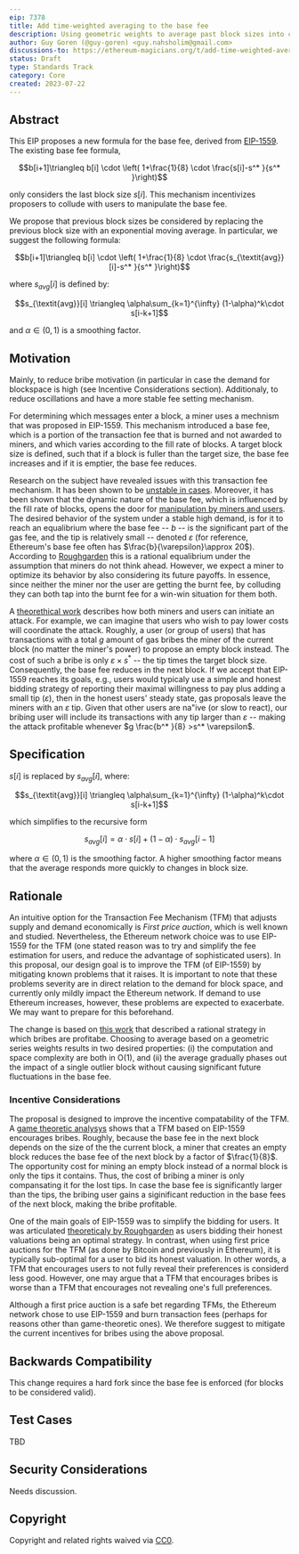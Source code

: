 ```yaml
---
eip: 7378
title: Add time-weighted averaging to the base fee
description: Using geometric weights to average past block sizes into consideration
author: Guy Goren (@guy-goren) <guy.nahsholim@gmail.com>
discussions-to: https://ethereum-magicians.org/t/add-time-weighted-averaging-to-the-base-fee-mechanism/15142
status: Draft
type: Standards Track
category: Core
created: 2023-07-22
---
```


## Abstract

This EIP proposes a new formula for the base fee, derived from [EIP-1559](./eip-1559.md). The existing base fee formula,

$$b[i+1]\triangleq  b[i] \cdot \left( 1+\frac{1}{8} \cdot \frac{s[i]-s^* }{s^* }\right)$$

only considers the last block size $s[i]$. This mechanism incentivizes proposers to collude with users to manipulate the base fee.

We propose that previous block sizes be considered by replacing the previous block size with an exponential moving average. In particular, we suggest the following formula:

$$b[i+1]\triangleq  b[i] \cdot \left( 1+\frac{1}{8} \cdot \frac{s_{\textit{avg}}[i]-s^* }{s^* }\right)$$

where $s_{\textit{avg}}[i]$ is defined by:

$$s_{\textit{avg}}[i] \triangleq \alpha\sum_{k=1}^{\infty} (1-\alpha)^k\cdot s[i-k+1]$$ 

and $\alpha\in(0,1)$ is a smoothing factor.

## Motivation

Mainly, to reduce bribe motivation (in particular in case the demand for blockspace is high (see Incentive Considerations section). Additionaly, to reduce oscillations and have a more stable fee setting mechanism.

For determining which messages enter a block, a miner uses a mechnism that was proposed in EIP-1559. This mechanism introduced a base fee, which is a portion of the transaction fee that is burned and not awarded to miners, and which varies according to the fill rate of blocks. A target block size is defined, such that if a block is fuller than the target size, the base fee increases and if it is emptier, the base fee reduces.

Research on the subject have revealed issues with this transaction fee mechanism. It has been shown to be [unstable in cases](../assets/eip-7378/LMRSP.pdf). Moreover, it has been shown that the dynamic nature of the base fee, which is influenced by the fill rate of blocks, opens the door for [manipulation by miners and users](../assets/eip-7378/AGHH.pdf). The desired behavior of the system under a stable high demand, is for it to reach an equalibrium where the base fee -- $b$ -- is the significant part of the gas fee, and the tip is relatively small -- denoted $\varepsilon$ (for reference, Ethereum's base fee often has $\frac{b}{\varepsilon}\approx 20$). According to [Roughgarden](../assets/eip-7378/TR1559.pdf) this is a rational equalibrium under the assumption that miners do not think ahead. However, we expect a miner to optimize its behavior by also considering its future payoffs. In essence, since neither the miner nor the user are getting the burnt fee, by colluding they can both tap into the burnt fee for a win-win situation for them both.

A [theorethical work](../assets/eip-7378/AGHH.pdf) describes how both miners and users can initiate an attack. For example, we can imagine that users who wish to pay lower costs will coordinate the attack. Roughly, a user (or group of users) that has transactions with a total $g$ amount of gas bribes the miner of the current block (no matter the miner's power) to propose an empty block instead. The cost of such a bribe is only $\varepsilon \times {s^* }$ -- the tip times the target block size. Consequently, the base fee reduces in the next block. If we accept that EIP-1559 reaches its goals, e.g., users would typicaly use a simple and honest bidding strategy of reporting their maximal willingness to pay plus adding a small tip ($\varepsilon$), then in the honest users' steady state, gas proposals leave the miners with an $\varepsilon$ tip. Given that other users are na\"ive (or slow to react), our bribing user will include its transactions with any tip larger than $\varepsilon$ -- making the attack profitable whenever $g \frac{b^* }{8} >s^* \varepsilon$.

## Specification

$s[i]$ is replaced by $s_{\textit{avg}}[i]$, where:

$$s_{\textit{avg}}[i] \triangleq \alpha\sum_{k=1}^{\infty} (1-\alpha)^k\cdot s[i-k+1]$$ 

which simplifies to the recursive form

$$s_{\textit{avg}}[i] = \alpha\cdot s[i] + (1-\alpha)\cdot s_{\textit{avg}}[i-1]$$

where $\alpha\in(0, 1)$ is the smoothing factor. A higher smoothing factor means that the average responds more quickly to changes in block size.

## Rationale

An intuitive option for the Transaction Fee Mechanism (TFM) that adjusts supply and demand economically is *First price auction*, which is well known and studied. Nevertheless, the Ethereum network choice was to use EIP-1559 for the TFM (one stated reason was to try and simplify the fee estimation for users, and reduce the advantage of sophisticated users). In this proposal, our design goal is to improve the TFM (of EIP-1559) by mitigating known problems that it raises. It is important to note that these problems severity are in direct relation to the demand for block space, and currently only mildly impact the Ethereum network. If demand to use Ethereum increases, however, these problems are expected to exacerbate. We may want to prepare for this beforehand.

The change is based on [this work](../assets/eip-7378/AGHH.pdf) that described a rational strategy in which bribes are profitabe. Choosing to average based on a geometric series weights results in two desired properties: (i) the computation and space complexity are both in O(1), and (ii) the average gradually phases out the impact of a single outlier block without causing significant future fluctuations in the base fee.

### Incentive Considerations

The proposal is designed to improve the incentive compatability of the TFM. A [game theoretic analysys](../assets/eip-7378/AGHH.pdf) shows that a TFM based on EIP-1559 encourages bribes. Roughly, because the base fee in the next block depends on the size of the the current block, a miner that creates an empty block reduces the base fee of the next block by a factor of $\frac{1}{8}$. The opportunity cost for mining an empty block instead of a normal block is only the tips it contains. Thus, the cost of bribing a miner is only compansating it for the lost tips. In case the base fee is significantly larger than the tips, the bribing user gains a siginificant reduction in the base fees of the next block, making the bribe profitable. 

One of the main goals of EIP-1559 was to simplify the bidding for users. It was articulated [theoreticaly by Roughgarden](../assets/eip-7378/TR1559.pdf) as users bidding their honest valuations being an optimal strategy. In contrast, when using first price auctions for the TFM (as done by Bitcoin and previously in Ethereum), it is typically sub-optimal for a user to bid its honest valuation. In other words, a TFM that encourages users to not fully reveal their preferences is considerd less good. However, one may argue that a TFM that encourages bribes is worse than a TFM that encourages not revealing one's full preferences.

Although a first price auction is a safe bet regarding TFMs, the Ethereum network chose to use EIP-1559 and burn transaction fees (perhaps for reasons other than game-theoretic ones). We therefore suggest to mitigate the current incentives for bribes using the above proposal.

## Backwards Compatibility

This change requires a hard fork since the base fee is enforced (for blocks to be considered valid).

## Test Cases

TBD

## Security Considerations

Needs discussion.

## Copyright

Copyright and related rights waived via [CC0](../LICENSE.md).
